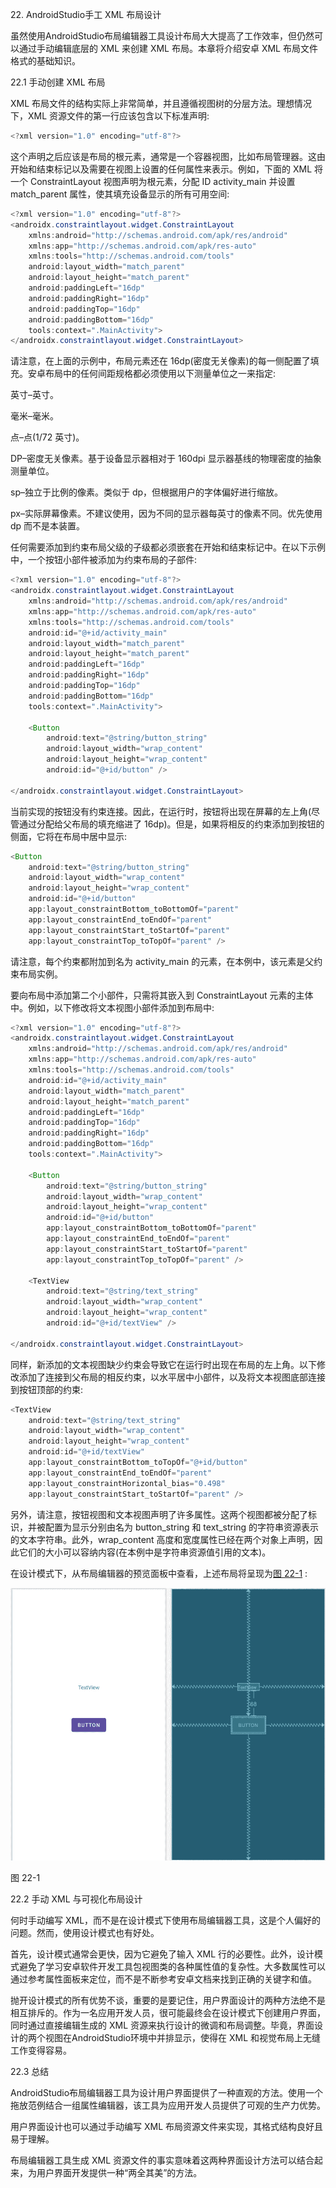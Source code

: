 22\. AndroidStudio手工 XML 布局设计

虽然使用AndroidStudio布局编辑器工具设计布局大大提高了工作效率，但仍然可以通过手动编辑底层的 XML 来创建 XML 布局。本章将介绍安卓 XML 布局文件格式的基础知识。

22.1 手动创建 XML 布局

XML 布局文件的结构实际上非常简单，并且遵循视图树的分层方法。理想情况下，XML 资源文件的第一行应该包含以下标准声明:

```java
<?xml version="1.0" encoding="utf-8"?>
```

这个声明之后应该是布局的根元素，通常是一个容器视图，比如布局管理器。这由开始和结束标记以及需要在视图上设置的任何属性来表示。例如，下面的 XML 将一个 ConstraintLayout 视图声明为根元素，分配 ID activity_main 并设置 match_parent 属性，使其填充设备显示的所有可用空间:

```java
<?xml version="1.0" encoding="utf-8"?>
<androidx.constraintlayout.widget.ConstraintLayout 
    xmlns:android="http://schemas.android.com/apk/res/android"
    xmlns:app="http://schemas.android.com/apk/res-auto"
    xmlns:tools="http://schemas.android.com/tools"
    android:layout_width="match_parent"
    android:layout_height="match_parent"
    android:paddingLeft="16dp"
    android:paddingRight="16dp"
    android:paddingTop="16dp"
    android:paddingBottom="16dp"
    tools:context=".MainActivity">
</androidx.constraintlayout.widget.ConstraintLayout>
```

请注意，在上面的示例中，布局元素还在 16dp(密度无关像素)的每一侧配置了填充。安卓布局中的任何间距规格都必须使用以下测量单位之一来指定:

英寸–英寸。

毫米–毫米。

点–点(1/72 英寸)。

DP–密度无关像素。基于设备显示器相对于 160dpi 显示器基线的物理密度的抽象测量单位。

sp–独立于比例的像素。类似于 dp，但根据用户的字体偏好进行缩放。

px–实际屏幕像素。不建议使用，因为不同的显示器每英寸的像素不同。优先使用 dp 而不是本装置。

任何需要添加到约束布局父级的子级都必须嵌套在开始和结束标记中。在以下示例中，一个按钮小部件被添加为约束布局的子部件:

```java
<?xml version="1.0" encoding="utf-8"?>
<androidx.constraintlayout.widget.ConstraintLayout 
    xmlns:android="http://schemas.android.com/apk/res/android"
    xmlns:app="http://schemas.android.com/apk/res-auto"
    xmlns:tools="http://schemas.android.com/tools"
    android:id="@+id/activity_main"
    android:layout_width="match_parent"
    android:layout_height="match_parent"
    android:paddingLeft="16dp"
    android:paddingRight="16dp"
    android:paddingTop="16dp"
    android:paddingBottom="16dp"
    tools:context=".MainActivity">

    <Button
        android:text="@string/button_string"
        android:layout_width="wrap_content"
        android:layout_height="wrap_content"
        android:id="@+id/button" />

</androidx.constraintlayout.widget.ConstraintLayout>
```

当前实现的按钮没有约束连接。因此，在运行时，按钮将出现在屏幕的左上角(尽管通过分配给父布局的填充缩进了 16dp)。但是，如果将相反的约束添加到按钮的侧面，它将在布局中居中显示:

```java
<Button
    android:text="@string/button_string"
    android:layout_width="wrap_content"
    android:layout_height="wrap_content"
    android:id="@+id/button"
    app:layout_constraintBottom_toBottomOf="parent"
    app:layout_constraintEnd_toEndOf="parent"
    app:layout_constraintStart_toStartOf="parent"
    app:layout_constraintTop_toTopOf="parent" />
```

请注意，每个约束都附加到名为 activity_main 的元素，在本例中，该元素是父约束布局实例。

要向布局中添加第二个小部件，只需将其嵌入到 ConstraintLayout 元素的主体中。例如，以下修改将文本视图小部件添加到布局中:

```java
<?xml version="1.0" encoding="utf-8"?>
<androidx.constraintlayout.widget.ConstraintLayout 
    xmlns:android="http://schemas.android.com/apk/res/android"
    xmlns:app="http://schemas.android.com/apk/res-auto"
    xmlns:tools="http://schemas.android.com/tools"
    android:id="@+id/activity_main"
    android:layout_width="match_parent"
    android:layout_height="match_parent"
    android:paddingLeft="16dp"
    android:paddingTop="16dp"
    android:paddingRight="16dp"
    android:paddingBottom="16dp"
    tools:context=".MainActivity">

    <Button
        android:text="@string/button_string"
        android:layout_width="wrap_content"
        android:layout_height="wrap_content"
        android:id="@+id/button"
        app:layout_constraintBottom_toBottomOf="parent"
        app:layout_constraintEnd_toEndOf="parent"
        app:layout_constraintStart_toStartOf="parent"
        app:layout_constraintTop_toTopOf="parent" />

    <TextView
        android:text="@string/text_string"
        android:layout_width="wrap_content"
        android:layout_height="wrap_content"
        android:id="@+id/textView" />

</androidx.constraintlayout.widget.ConstraintLayout>
```

同样，新添加的文本视图缺少约束会导致它在运行时出现在布局的左上角。以下修改添加了连接到父布局的相反约束，以水平居中小部件，以及将文本视图底部连接到按钮顶部的约束:

```java
<TextView
    android:text="@string/text_string"
    android:layout_width="wrap_content"
    android:layout_height="wrap_content"
    android:id="@+id/textView"
    app:layout_constraintBottom_toTopOf="@+id/button"
    app:layout_constraintEnd_toEndOf="parent"
    app:layout_constraintHorizontal_bias="0.498"
    app:layout_constraintStart_toStartOf="parent" />
```

另外，请注意，按钮视图和文本视图声明了许多属性。这两个视图都被分配了标识，并被配置为显示分别由名为 button_string 和 text_string 的字符串资源表示的文本字符串。此外，wrap_content 高度和宽度属性已经在两个对象上声明，因此它们的大小可以容纳内容(在本例中是字符串资源值引用的文本)。

在设计模式下，从布局编辑器的预览面板中查看，上述布局将呈现为[图 22-1](#_idTextAnchor542) :

![](img/as_4.1_manual_xml_ui.jpg)

图 22-1

22.2 手动 XML 与可视化布局设计

何时手动编写 XML，而不是在设计模式下使用布局编辑器工具，这是个人偏好的问题。然而，使用设计模式也有好处。

首先，设计模式通常会更快，因为它避免了输入 XML 行的必要性。此外，设计模式避免了学习安卓软件开发工具包视图类的各种属性值的复杂性。大多数属性可以通过参考属性面板来定位，而不是不断参考安卓文档来找到正确的关键字和值。

抛开设计模式的所有优势不谈，重要的是要记住，用户界面设计的两种方法绝不是相互排斥的。作为一名应用开发人员，很可能最终会在设计模式下创建用户界面，同时通过直接编辑生成的 XML 资源来执行设计的微调和布局调整。毕竟，界面设计的两个视图在AndroidStudio环境中并排显示，使得在 XML 和视觉布局上无缝工作变得容易。

22.3 总结

AndroidStudio布局编辑器工具为设计用户界面提供了一种直观的方法。使用一个拖放范例结合一组属性编辑器，该工具为应用开发人员提供了可观的生产力优势。

用户界面设计也可以通过手动编写 XML 布局资源文件来实现，其格式结构良好且易于理解。

布局编辑器工具生成 XML 资源文件的事实意味着这两种界面设计方法可以结合起来，为用户界面开发提供一种“两全其美”的方法。